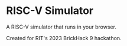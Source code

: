 # RISC-V Simulator
A RISC-V simulator that runs in your browser.

Created for RIT's 2023 BrickHack 9 hackathon.
